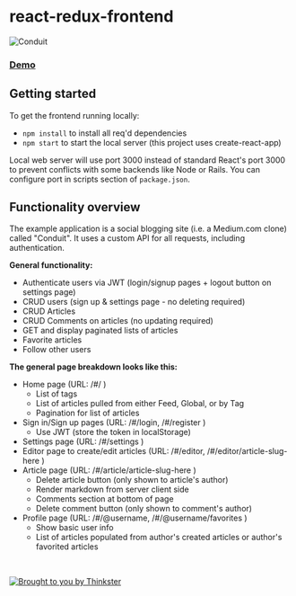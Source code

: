 # react-redux-frontend
![Conduit](https://github.com/briansodenkin/react-redux-frontend/blob/main/image.jpg?raw=true)

### [Demo](https://62ee445e39e46333ccd589b9--marvelous-licorice-033e8b.netlify.app//)&nbsp;&nbsp;&nbsp;&nbsp;

## Getting started

To get the frontend running locally:

- `npm install` to install all req'd dependencies
- `npm start` to start the local server (this project uses create-react-app)

Local web server will use port 3000 instead of standard React's port 3000 to prevent conflicts with some backends like Node or Rails. You can configure port in scripts section of `package.json`. 

## Functionality overview

The example application is a social blogging site (i.e. a Medium.com clone) called "Conduit". It uses a custom API for all requests, including authentication.

**General functionality:**

- Authenticate users via JWT (login/signup pages + logout button on settings page)
- CRUD users (sign up & settings page - no deleting required)
- CRUD Articles
- CRUD Comments on articles (no updating required)
- GET and display paginated lists of articles
- Favorite articles
- Follow other users

**The general page breakdown looks like this:**

- Home page (URL: /#/ )
    - List of tags
    - List of articles pulled from either Feed, Global, or by Tag
    - Pagination for list of articles
- Sign in/Sign up pages (URL: /#/login, /#/register )
    - Use JWT (store the token in localStorage)
- Settings page (URL: /#/settings )
- Editor page to create/edit articles (URL: /#/editor, /#/editor/article-slug-here )
- Article page (URL: /#/article/article-slug-here )
    - Delete article button (only shown to article's author)
    - Render markdown from server client side
    - Comments section at bottom of page
    - Delete comment button (only shown to comment's author)
- Profile page (URL: /#/@username, /#/@username/favorites )
    - Show basic user info
    - List of articles populated from author's created articles or author's favorited articles

<br />

[![Brought to you by Thinkster](https://raw.githubusercontent.com/gothinkster/realworld/master/media/end.png)](https://thinkster.io)
